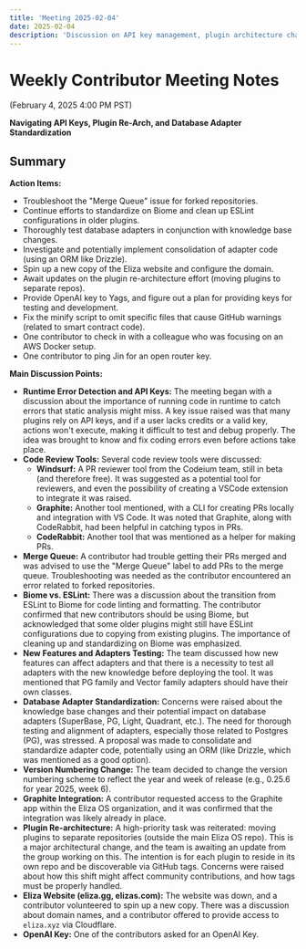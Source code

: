 ```yaml
---
title: 'Meeting 2025-02-04'
date: 2025-02-04
description: 'Discussion on API key management, plugin architecture changes, code review tools (Windsurf, Graphite, CodeRabbit), and database adapter standardization. Key decisions on version numbering and plugin repository separation.'
---
```


# Weekly Contributor Meeting Notes

(February 4, 2025 4:00 PM PST)

**Navigating API Keys, Plugin Re-Arch, and Database Adapter Standardization**

## Summary

**Action Items:**

- Troubleshoot the "Merge Queue" issue for forked repositories.
- Continue efforts to standardize on Biome and clean up ESLint configurations in older plugins.
- Thoroughly test database adapters in conjunction with knowledge base changes.
- Investigate and potentially implement consolidation of adapter code (using an ORM like Drizzle).
- Spin up a new copy of the Eliza website and configure the domain.
- Await updates on the plugin re-architecture effort (moving plugins to separate repos).
- Provide OpenAI key to Yags, and figure out a plan for providing keys for testing and development.
- Fix the minify script to omit specific files that cause GitHub warnings (related to smart contract code).
- One contributor to check in with a colleague who was focusing on an AWS Docker setup.
- One contributor to ping Jin for an open router key.

**Main Discussion Points:**

- **Runtime Error Detection and API Keys:** The meeting began with a discussion about the importance of running code in runtime to catch errors that static analysis might miss. A key issue raised was that many plugins rely on API keys, and if a user lacks credits or a valid key, actions won't execute, making it difficult to test and debug properly. The idea was brought to know and fix coding errors even before actions take place.
- **Code Review Tools:** Several code review tools were discussed:
  - **Windsurf:** A PR reviewer tool from the Codeium team, still in beta (and therefore free). It was suggested as a potential tool for reviewers, and even the possibility of creating a VSCode extension to integrate it was raised.
  - **Graphite:** Another tool mentioned, with a CLI for creating PRs locally and integration with VS Code. It was noted that Graphite, along with CodeRabbit, had been helpful in catching typos in PRs.
  - **CodeRabbit:** Another tool that was mentioned as a helper for making PRs.
- **Merge Queue:** A contributor had trouble getting their PRs merged and was advised to use the "Merge Queue" label to add PRs to the merge queue. Troubleshooting was needed as the contributor encountered an error related to forked repositories.
- **Biome vs. ESLint:** There was a discussion about the transition from ESLint to Biome for code linting and formatting. The contributor confirmed that new contributors should be using Biome, but acknowledged that some older plugins might still have ESLint configurations due to copying from existing plugins. The importance of cleaning up and standardizing on Biome was emphasized.
- **New Features and Adapters Testing:** The team discussed how new features can affect adapters and that there is a necessity to test all adapters with the new knowledge before deploying the tool. It was mentioned that PG family and Vector family adapters should have their own classes.
- **Database Adapter Standardization:** Concerns were raised about the knowledge base changes and their potential impact on database adapters (SuperBase, PG, Light, Quadrant, etc.). The need for thorough testing and alignment of adapters, especially those related to Postgres (PG), was stressed. A proposal was made to consolidate and standardize adapter code, potentially using an ORM (like Drizzle, which was mentioned as a good option).
- **Version Numbering Change:** The team decided to change the version numbering scheme to reflect the year and week of release (e.g., 0.25.6 for year 2025, week 6).
- **Graphite Integration:** A contributor requested access to the Graphite app within the Eliza OS organization, and it was confirmed that the integration was likely already in place.
- **Plugin Re-architecture:** A high-priority task was reiterated: moving plugins to separate repositories (outside the main Eliza OS repo). This is a major architectural change, and the team is awaiting an update from the group working on this. The intention is for each plugin to reside in its own repo and be discoverable via GitHub tags. Concerns were raised about how this shift might affect community contributions, and how tags must be properly handled.
- **Eliza Website (eliza.gg, elizas.com):** The website was down, and a contributor volunteered to spin up a new copy. There was a discussion about domain names, and a contributor offered to provide access to `eliza.xyz` via Cloudflare.
- **OpenAI Key:** One of the contributors asked for an OpenAI Key.
